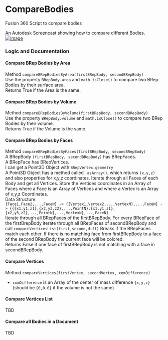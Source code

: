 # CompareBodies
Fusion 360 Script to compare bodies

An Autodesk Screencast showing how to compare different Bodies.
[![image](https://user-images.githubusercontent.com/11216482/30242206-9728a476-9592-11e7-9d6e-075b92cf4b68.png)](https://screencast.autodesk.com/Embed/Timeline/5a09383f-236c-4b92-b04b-fb22d3fbc89c)

### Logic and Documentation
#### Compare BRep Bodies by Area 
Method ``` compareBRepBodiesByArea(firstBRepBody, secondBRepBody) ```  
Use the property ``` BRepBody.area ``` and ``` math.isClose() ``` to compare two BRep Bodies by their surface area.  
Returns True if the Area is the same.
#### Compare BRep Bodies by Volume
Method ``` compareBRepBodiesByVolume(firstBRepBody, secondBRepBody) ```  
Use the property ``` BRepBody.volume ``` and ``` math.isClose() ``` to compare two BRep Bodies by their volume.  
Returns True if the Volume is the same.
#### Compare BRep Bodies by Faces
Method ``` compareBRepBodiesByFaces(firstBRepBody, secondBRepBody) ```  
A BRepBody ```(firstBRepBody, secondBRepBody)``` has BRepFaces.  
A BRepFace has BRepVertices.  
I can get a Point3D Object with ```BRepVertex.geometry```  
A Point3D Object has a method called ```.asArray()```, which returns ```(x,y,z)``` and also properties for x,y,z coordinates.
Iterate through all Faces of each Body and get all Vertices. Store the Vertices coordinates in an Array of Faces where a Face is an Array of Vertices and where a Vertex is an Array of x,y,z Coordinates.  
Data Structure:  
``` {Face1,Face2,...,FaceN} -> {{Vertex1,Vertex2,...,VertexN},...,FaceN} -> {{{x1,y1,z1},{x2,y3,z2},...,PointN},{x1,y1,z1},{x2,y3,z2},...,PointN},...,VertexN},...,FaceN} ```  
Iterate through all BRepFaces of the firstBRepBody. For every BRepFace of the firstBrepBody iterate through all BRepFaces of secondBRepBody and call ```compareVerticesList(first,second,diff)```
Breaks if the BRepFaces match each other. If there is no matching face from firstBRepBody to a face of the second BRepBody the current face will be colored.   
Returns False if one face of firstBRepBody is not matching with a face in secondBRepBody.

#### Compare Vertices
Method ``` compareVertices(firstVertex, secondVertex, comDifference) ```
- ```comDifference``` is an Array of the center of mass difference ```{x,y,z}``` (should be ```{0,0,0}``` if the volume is not the same)

#### Compare Vertices List
TBD

#### Compare all Bodies in a Document
TBD
